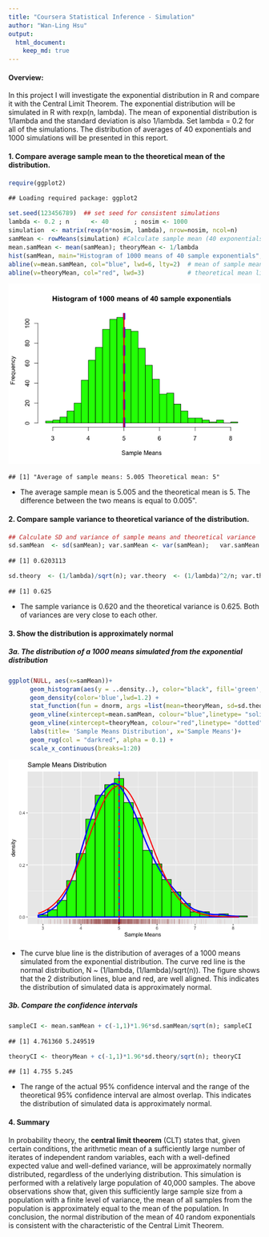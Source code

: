 ```yaml
---
title: "Coursera Statistical Inference - Simulation"
author: "Wan-Ling Hsu"
output:
  html_document:
    keep_md: true
---
```




#### Overview: 
In this project I will investigate the exponential distribution in R and compare it with the Central Limit Theorem. The exponential distribution will be simulated in R with rexp(n, lambda). The mean of exponential distribution is 1/lambda and the standard deviation is also 1/lambda. Set lambda = 0.2 for all of the simulations. The distribution of averages of 40 exponentials and 1000 simulations will be presented in this report.

#### 1. Compare average sample mean to the theoretical mean of the distribution.

```r
require(ggplot2)   
```

```
## Loading required package: ggplot2
```

```r
set.seed(123456789)  ## set seed for consistent simulations
lambda <- 0.2 ; n      <- 40       ; nosim <- 1000      
simulation  <- matrix(rexp(n*nosim, lambda), nrow=nosim, ncol=n)
samMean <- rowMeans(simulation) #Calculate sample mean (40 exponentials)
mean.samMean <- mean(samMean); theoryMean <- 1/lambda 
hist(samMean, main="Histogram of 1000 means of 40 sample exponentials", xlab="Sample Means", col = "green", breaks=20)
abline(v=mean.samMean, col="blue", lwd=6, lty=2)  # mean of sample mean
abline(v=theoryMean, col="red", lwd=3)            # theoretical mean line
```

![](1Simulation_files/figure-html/unnamed-chunk-1-1.png)<!-- -->



```
## [1] "Average of sample means: 5.005 Theoretical mean: 5"
```

* The average sample mean is 5.005 and the theoretical mean is 5. The difference between the two means is equal to 0.005".

#### 2. Compare sample variance to theoretical variance of the distribution.

```r
## Calculate SD and variance of sample means and theoretical variance
sd.samMean  <- sd(samMean); var.samMean <- var(samMean);   var.samMean
```

```
## [1] 0.6203113
```

```r
sd.theory  <- (1/lambda)/sqrt(n); var.theory  <- (1/lambda)^2/n; var.theory
```

```
## [1] 0.625
```
* The sample variance is 0.620 and the theoretical variance is 0.625. Both of variances are very close to each other. 

#### 3. Show the distribution is approximately normal
##### 3a. The distribution of a 1000 means simulated from the exponential distribution  

```r
ggplot(NULL, aes(x=samMean))+
      geom_histogram(aes(y = ..density..), color="black", fill='green', binwidth=.25) +
      geom_density(color='blue',lwd=1.2) +
      stat_function(fun = dnorm, args =list(mean=theoryMean, sd=sd.theory), color="red", size=1) +
      geom_vline(xintercept=mean.samMean, colour="blue",linetype= "solid", lwd=0.8,show.legend=T)+ 
      geom_vline(xintercept=theoryMean, colour="red",linetype= "dotted", lwd=1.5 ,show.legend=T)+
      labs(title= 'Sample Means Distribution', x='Sample Means')+
      geom_rug(col = "darkred", alpha = 0.1) +
      scale_x_continuous(breaks=1:20)
```

![](1Simulation_files/figure-html/unnamed-chunk-4-1.png)<!-- -->
* The curve blue line is the distribution of averages of a 1000 means simulated from the exponential distribution. The curve red line is the normal distribution, N ~ (1/lambda, (1/lambda)/sqrt(n)). The figure shows that the 2 distribution lines, blue and red, are well aligned. This indicates the distribution of simulated data is approximately normal. 

##### 3b. Compare the confidence intervals

```r
sampleCI <- mean.samMean + c(-1,1)*1.96*sd.samMean/sqrt(n); sampleCI
```

```
## [1] 4.761360 5.249519
```

```r
theoryCI <- theoryMean + c(-1,1)*1.96*sd.theory/sqrt(n); theoryCI
```

```
## [1] 4.755 5.245
```
* The range of the actual 95% confidence interval and the range of the theoretical 95% confidence interval are almost overlap. This indicates the distribution of simulated data is approximately normal. 


#### 4. Summary
In probability theory, the **central limit theorem** (CLT) states that, given certain conditions, the arithmetic mean of a sufficiently large number of iterates of independent random variables, each with a well-defined expected value and well-defined variance, will be approximately normally distributed, regardless of the underlying distribution. This simulation is performed with a relatively large population of 40,000 samples. The above observations show that, given this sufficiently large sample size from a population with a finite level of variance, the mean of all samples from the population is approximately equal to the mean of the population. In conclusion, the normal distribution of the mean of 40 random exponentials is consistent with the characteristic of the Central Limit Theorem. 
